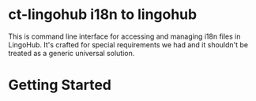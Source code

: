 # ct-lingohub i18n to lingohub

This is command line interface for accessing and managing i18n files in LingoHub. 
It's crafted for special requirements we had and it shouldn't be treated as a generic universal solution. 



# Getting Started
